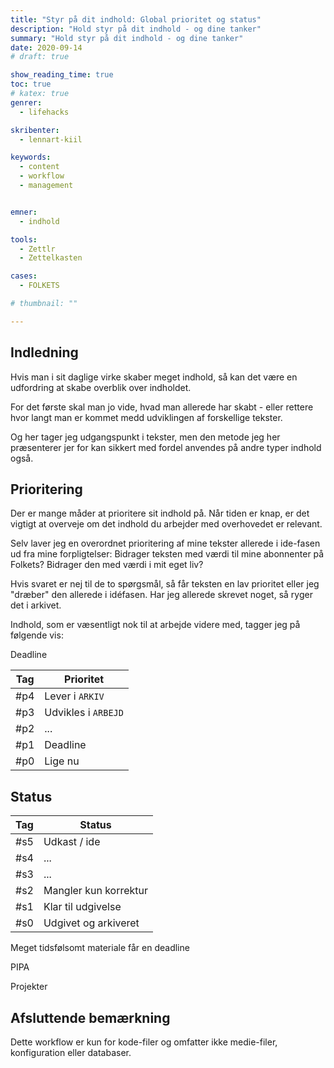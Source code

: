 ```yaml
---
title: "Styr på dit indhold: Global prioritet og status"
description: "Hold styr på dit indhold - og dine tanker"
summary: "Hold styr på dit indhold - og dine tanker"
date: 2020-09-14
# draft: true

show_reading_time: true
toc: true
# katex: true
genrer:
  - lifehacks

skribenter:
  - lennart-kiil

keywords:
  - content
  - workflow
  - management


emner:
  - indhold

tools:
  - Zettlr
  - Zettelkasten

cases:
  - FOLKETS

# thumbnail: ""

---
```


## Indledning

Hvis man i sit daglige virke skaber meget indhold, så kan det være en udfordring at skabe overblik over indholdet.

For det første skal man jo vide, hvad man allerede har skabt - eller rettere hvor langt man er kommet medd udviklingen af forskellige tekster.

Og her tager jeg udgangspunkt i tekster, men den metode jeg her præsenterer jer for kan sikkert med fordel anvendes på andre typer indhold også.

## Prioritering

Der er mange måder at prioritere sit indhold på. Når tiden er knap,  er det vigtigt at overveje om det indhold du arbejder med overhovedet er relevant.

Selv laver jeg en overordnet prioritering af mine tekster allerede i ide-fasen ud fra mine forpligtelser: Bidrager teksten med værdi til mine abonnenter på Folkets? Bidrager den med værdi i mit eget liv?

Hvis svaret er nej til de to spørgsmål, så får teksten en lav prioritet eller jeg "dræber" den allerede i idéfasen. Har jeg allerede skrevet noget, så ryger det i arkivet.

Indhold, som er væsentligt nok til at arbejde videre med, tagger jeg på følgende vis:

Deadline

| Tag | Prioritet           |
|-----|---------------------|
| #p4 | Lever i `ARKIV`     |
| #p3 | Udvikles i `ARBEJD` |
| #p2 |  ...                |
| #p1 |  Deadline           |
| #p0 |  Lige nu            |

## Status

| Tag | Status                |
|-----|-----------------------|
| #s5 | Udkast / ide          |
| #s4 | ...                   |
| #s3 | ...                   |
| #s2 | Mangler kun korrektur |
| #s1 | Klar til udgivelse    |
| #s0 | Udgivet og arkiveret  |








Meget tidsfølsomt materiale får en deadline

PIPA

Projekter

## Afsluttende bemærkning

Dette workflow er kun for kode-filer og omfatter ikke medie-filer, konfiguration eller databaser.
